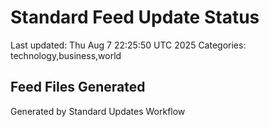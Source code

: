 # Standard Feed Update Status
Last updated: Thu Aug  7 22:25:50 UTC 2025
Categories: technology,business,world

## Feed Files Generated

Generated by Standard Updates Workflow
